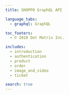 ```yaml
---
title: SHOPPO GraphQL API

language_tabs:
  - graphql: GraphQL

toc_footers:
  - © 2018 Dot Matrix Inc.

includes:
  - introduction
  - authentication
  - product
  - order
  - image_and_video
  - ticket

search: true
---
```



